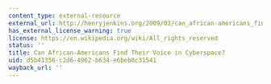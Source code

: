 ```yaml
---
content_type: external-resource
external_url: http://henryjenkins.org/2009/03/can_african-americans_find_the.html
has_external_license_warning: true
license: https://en.wikipedia.org/wiki/All_rights_reserved
status: ''
title: Can African-Americans Find Their Voice in Cyberspace?
uid: d5b41356-c2d6-4962-b634-e6beb8c31541
wayback_url: ''
---
```

